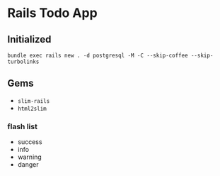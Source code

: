 # Rails Todo App

## Initialized
`bundle exec rails new . -d postgresql -M -C --skip-coffee --skip-turbolinks`

## Gems
- `slim-rails`
- `html2slim`

### flash list
- success
- info
- warning
- danger
